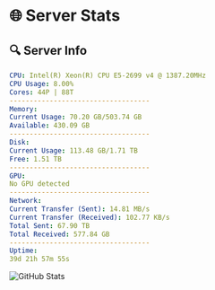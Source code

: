 # 🌐 Server Stats
## 🔍 Server Info
```yaml
CPU: Intel(R) Xeon(R) CPU E5-2699 v4 @ 1387.20MHz
CPU Usage: 8.00%
Cores: 44P | 88T
-----------------------------------
Memory:
Current Usage: 70.20 GB/503.74 GB
Available: 430.09 GB
-----------------------------------
Disk:
Current Usage: 113.48 GB/1.71 TB
Free: 1.51 TB
-----------------------------------
GPU:
No GPU detected
-----------------------------------
Network:
Current Transfer (Sent): 14.81 MB/s
Current Transfer (Received): 102.77 KB/s
Total Sent: 67.90 TB
Total Received: 577.84 GB
-----------------------------------
Uptime:
39d 21h 57m 55s
```
![GitHub Stats](https://img.shields.io/badge/Updated-2025-04-16_19:20:44-blue)